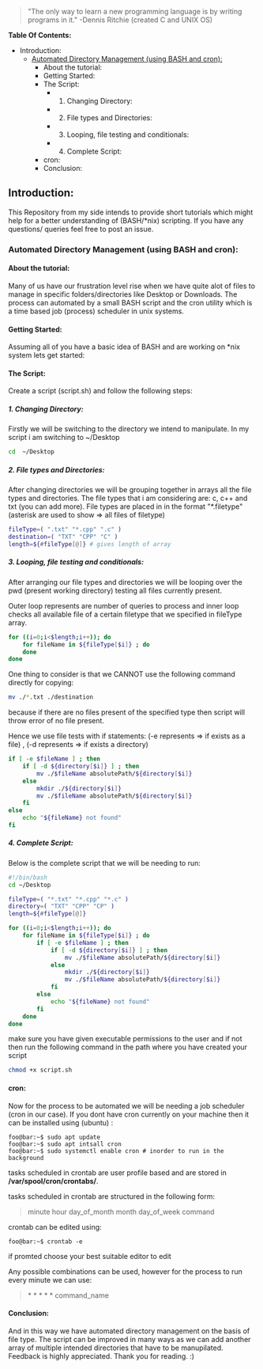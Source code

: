 > "The only way to learn a new programming language is by writing programs in it."
> -Dennis Ritchie (created C and UNIX OS)

**Table Of Contents:**

- Introduction:
  - [Automated Directory Management (using BASH and cron):](https://github.com/hassanzhd/bash-tutorials#automated-directory-management-using-bash-and-cron)
    - About the tutorial:
    - Getting Started:
    - The Script:
      - 1. Changing Directory:
      - 2. File types and Directories:
      - 3. Looping, file testing and conditionals:
      - 4. Complete Script:
    - cron:
    - Conclusion:

## Introduction:

This Repository from my side intends to provide short tutorials which might help for a better understanding of (BASH/\*nix) scripting. If you have any questions/ queries feel free to post an issue.

### Automated Directory Management (using BASH and cron):

#### About the tutorial:

Many of us have our frustration level rise when we have quite alot of files to manage in specific folders/directories like Desktop or Downloads. The process can automated by a small BASH script and the cron utility which is a time based job (process) scheduler in unix systems.

#### Getting Started:

Assuming all of you have a basic idea of BASH and are working on \*nix system lets get started:

#### The Script:

Create a script (script.sh) and follow the following steps:

##### 1. Changing Directory:

Firstly we will be switching to the directory we intend to manipulate. In my script i am switching to ~/Desktop

```sh
cd  ~/Desktop
```

##### 2. File types and Directories:

After changing directories we will be grouping together in arrays all the file types and directories. The file types that i am considering are: c, c++ and txt (you can add more). File types are placed in in the format "\*.filetype" (asterisk are used to show => all files of filetype)

```sh
fileType=( ".txt" "*.cpp" ".c" )
destination=( "TXT" "CPP" "C" )
length=${#fileType[@]} # gives length of array
```

##### 3. Looping, file testing and conditionals:

After arranging our file types and directories we will be looping over the pwd (present working directory) testing all files currently present.

Outer loop represents are number of queries to process and inner loop checks all available file of a certain filetype that we specified in fileType array.

```sh
for ((i=0;i<$length;i++)); do
	for fileName in ${fileType[$i]} ; do
	done
done

```

One thing to consider is that we CANNOT use the following command directly for copying:

```sh
mv ./*.txt ./destination
```

because if there are no files present of the specified type then script will throw error of no file present.

Hence we use file tests with if statements: (-e represents => if exists as a file) , (-d represents => if exists a directory)

```sh
if [ -e $fileName ] ; then
	if [ -d ${directory[$i]} ] ; then
		mv ./$fileName absolutePath/${directory[$i]}
	else
		mkdir ./${directory[$i]}
		mv ./$fileName absolutePath/${directory[$i]}
	fi
else
	echo "${fileName} not found"
fi
```

##### 4. Complete Script:

Below is the complete script that we will be needing to run:

```sh
#!/bin/bash
cd ~/Desktop

fileType=( "*.txt" "*.cpp" "*.c" )
directory=( "TXT" "CPP" "CP" )
length=${#fileType[@]}

for ((i=0;i<$length;i++)); do
	for fileName in ${fileType[$i]} ; do
		if [ -e $fileName ] ; then
			if [ -d ${directory[$i]} ] ; then
				mv ./$fileName absolutePath/${directory[$i]}
			else
				mkdir ./${directory[$i]}
				mv ./$fileName absolutePath/${directory[$i]}
			fi
		else
			echo "${fileName} not found"
		fi
	done
done
```

make sure you have given executable permissions to the user and if not then run the following command in the path where you have created your script

```sh
chmod +x script.sh
```

#### cron:

Now for the process to be automated we will be needing a job scheduler (cron in our case). If you dont have cron currently on your machine then it can be installed using (ubuntu) :

```console
foo@bar:~$ sudo apt update
foo@bar:~$ sudo apt intsall cron
foo@bar:~$ sudo systemctl enable cron # inorder to run in the background
```

tasks scheduled in crontab are user profile based and are stored in **/var/spool/cron/crontabs/**.

tasks scheduled in crontab are structured in the following form:

> minute hour day_of_month month day_of_week command

crontab can be edited using:

```console
foo@bar:~$ crontab -e
```

if promted choose your best suitable editor to edit

Any possible combinations can be used, however for the process to run every minute we can use:

> \* \* \* \* \* command_name

#### Conclusion:

And in this way we have automated directory management on the basis of file type. The script can be improved in many ways as we can add another array of multiple intended directories that have to be manupilated.
Feedback is highly appreciated. Thank you for reading. :)
